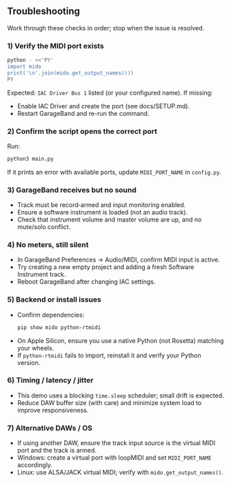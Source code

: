 ## Troubleshooting

Work through these checks in order; stop when the issue is resolved.

### 1) Verify the MIDI port exists
```bash
python - <<'PY'
import mido
print('\n'.join(mido.get_output_names()))
PY
```
Expected: `IAC Driver Bus 1` listed (or your configured name). If missing:
- Enable IAC Driver and create the port (see docs/SETUP.md).
- Restart GarageBand and re-run the command.

### 2) Confirm the script opens the correct port
Run:
```bash
python3 main.py
```
If it prints an error with available ports, update `MIDI_PORT_NAME` in `config.py`.

### 3) GarageBand receives but no sound
- Track must be record‑armed and input monitoring enabled.
- Ensure a software instrument is loaded (not an audio track).
- Check that instrument volume and master volume are up, and no mute/solo conflict.

### 4) No meters, still silent
- In GarageBand Preferences → Audio/MIDI, confirm MIDI input is active.
- Try creating a new empty project and adding a fresh Software Instrument track.
- Reboot GarageBand after changing IAC settings.

### 5) Backend or install issues
- Confirm dependencies:
  ```bash
  pip show mido python-rtmidi
  ```
- On Apple Silicon, ensure you use a native Python (not Rosetta) matching your wheels.
- If `python-rtmidi` fails to import, reinstall it and verify your Python version.

### 6) Timing / latency / jitter
- This demo uses a blocking `time.sleep` scheduler; small drift is expected.
- Reduce DAW buffer size (with care) and minimize system load to improve responsiveness.

### 7) Alternative DAWs / OS
- If using another DAW, ensure the track input source is the virtual MIDI port and the track is armed.
- Windows: create a virtual port with loopMIDI and set `MIDI_PORT_NAME` accordingly.
- Linux: use ALSA/JACK virtual MIDI; verify with `mido.get_output_names()`.


